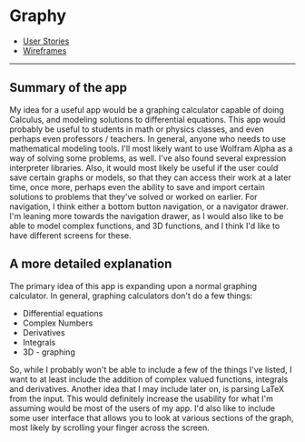 # Graphy

* [User Stories](docs/user-stories.md)
* [Wireframes](docs/wireframes.md)

***
## Summary of the app 

My idea for a useful app would be a graphing calculator capable of doing Calculus, and modeling solutions to differential equations. 
This app would probably be useful to students in math or physics classes, and even perhaps even professors / teachers. In general, 
anyone who needs to use mathematical modeling tools. I'll most likely want to use Wolfram Alpha as a way of solving some problems, 
as well. I've also found several expression interpreter libraries. Also, it would most likely be useful if the user could save 
certain graphs or models, so that they can access their work at a later time, once more, perhaps even the ability to save and import 
certain solutions to problems that they've solved or worked on earlier. For navigation, I think either a bottom button navigation, 
or a navigator drawer. I'm leaning more towards the navigation drawer, as I would also like to be able to model complex functions, 
and 3D functions, and I think I'd like to have different screens for these.

## A more detailed explanation

The primary idea of this app is expanding upon a normal graphing calculator. In general, graphing calculators don't do a few things:
* Differential equations
* Complex Numbers
* Derivatives
* Integrals
* 3D - graphing

So, while I probably won't be able to include a few of the things I've listed, I want to at least include the addition of complex 
valued functions, integrals and derivatives. Another idea that I may include later on, is parsing LaTeX from the input. This would 
definitely increase the usability for what I'm assuming would be most of the users of my app. I'd also like to include some user 
interface that allows you to look at various sections of the graph, most likely by scrolling your finger across the screen. 